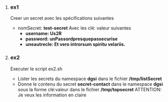 

<ol>
  <li><h3>ex1</h3></li>
Creer un secret avec les spécifications suivantes 

- nomSecret: **test-secret**
Avec les clé: valeur suivantes
  - **username: Us2R**
  - **password: unPassordpresquepassecurise**
  - **uneautrecle: Et vero introrsum spiritu velariis.**


 <li><h3>ex2</h3></li>
Executer le script ex2.sh 

- Lister les secrets du namespace **dgsi** dans le fichier **/tmp/listSecret**
- Donne le contenu du secret **secret-contact** dans le namespace **dgsi** sous la forme clé:valeur dans le fichier **/tmp/topsecret** 
ATTENTION: Je veux les information en claire
</ol>






